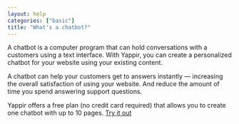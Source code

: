 ```yaml
---
layout: help
categories: ["basic"]
title: "What's a chatbot?"
---
```


A chatbot is a computer program that can hold conversations with a customers
using a text interface. With Yappir, you can create a personalized chatbot
for your website using your existing content.

A chatbot can help your customers get to answers instantly — increasing the
overall satisfaction of using your website. And reduce the amount of time
you spend answering support questions.

Yappir offers a free plan (no credit card required) that allows you to create
one chatbot with up to 10 pages. [Try it out](https://app.yappir.com/signup)